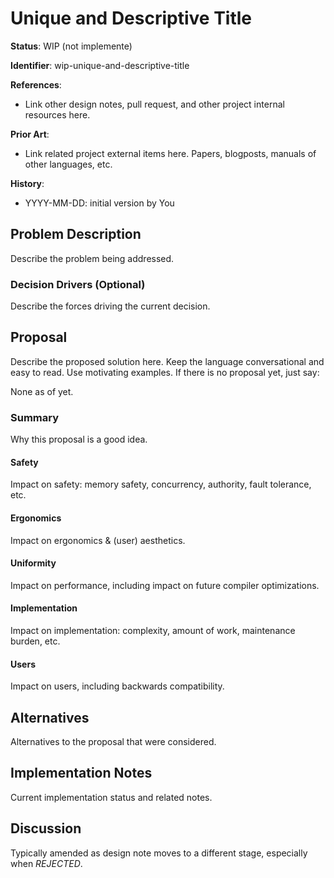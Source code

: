 # Unique and Descriptive Title 

**Status**: WIP (not implemente)

**Identifier**: wip-unique-and-descriptive-title

**References**:
- Link other design notes, pull request, and other project internal resources here.

**Prior Art**:
- Link related project external items here. Papers, blogposts, manuals of
  other languages, etc.

**History**:
- YYYY-MM-DD: initial version by You

## Problem Description

Describe the problem being addressed.

### Decision Drivers (Optional)

Describe the forces driving the current decision.

## Proposal

Describe the proposed solution here. Keep the language conversational and easy
to read. Use motivating examples. If there is no proposal yet, just say:

None as of yet.

### Summary

Why this proposal is a good idea.

#### Safety

Impact on safety: memory safety, concurrency, authority, fault tolerance, etc.

#### Ergonomics

Impact on ergonomics & (user) aesthetics.

#### Uniformity

Impact on performance, including impact on future compiler optimizations.

#### Implementation

Impact on implementation: complexity, amount of work, maintenance burden, etc.

#### Users

Impact on users, including backwards compatibility.

## Alternatives

Alternatives to the proposal that were considered.

## Implementation Notes

Current implementation status and related notes.

## Discussion

Typically amended as design note moves to a different stage, especially
when _REJECTED_.

